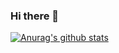 ### Hi there 👋


[![Anurag's github stats](https://github-readme-stats.vercel.app/api?username=wangdaicong)](https://github.com/anuraghazra/github-readme-stats)

